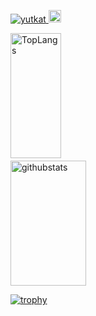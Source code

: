 <p align="left"> 
  <a href="https://github.com/hiro-minami/hiro-minami/">
    <img src="https://komarev.com/ghpvc/?username=yutkat" alt="yutkat" />
  </a>
  <a href="https://github.com/hiro-minami">
    <img height="20" src="https://img.shields.io/github/followers/hiro-minami?label=follow&logo=github&style=flat" />
  </a>
</p>
<p align="left">  
    <img alt="TopLangs" height="200px" width="40%" src="https://github-readme-stats.vercel.app/api/top-langs/?username=hiro-minami&layout=compact&theme=radical" />
  　　　　<img alt="githubstats" height="200px" width="49%" src="https://github-readme-stats.vercel.app/api?username=hiro-minami&count_private=true&show_icons=true&theme=radical" />
</p>

[![trophy](https://github-profile-trophy.vercel.app/?username=hiro-minami&theme=onedark&column=7
)](https://github.com/ryo-ma/github-profile-trophy)
